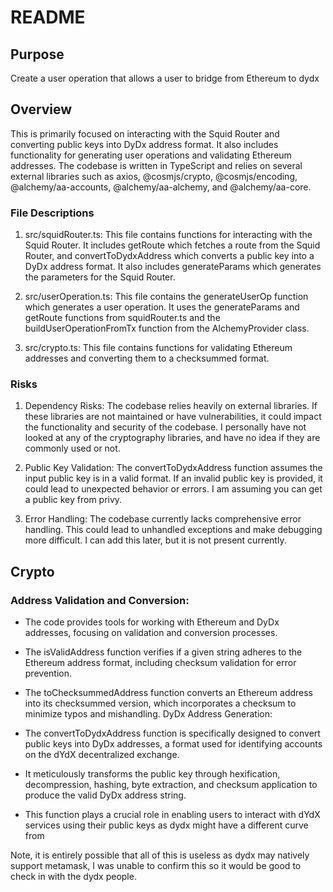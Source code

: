 # README

## Purpose
Create a user operation that allows a user to bridge from Ethereum to dydx

## Overview
This is primarily focused on interacting with the Squid Router and converting public keys into DyDx address format. It also includes functionality for generating user operations and validating Ethereum addresses. The codebase is written in TypeScript and relies on several external libraries such as axios, @cosmjs/crypto, @cosmjs/encoding, @alchemy/aa-accounts, @alchemy/aa-alchemy, and @alchemy/aa-core.

### File Descriptions

1. src/squidRouter.ts: This file contains functions for interacting with the Squid Router. It includes getRoute which fetches a route from the Squid Router, and convertToDydxAddress which converts a public key into a DyDx address format. It also includes generateParams which generates the parameters for the Squid Router.

2. src/userOperation.ts: This file contains the generateUserOp function which generates a user operation. It uses the generateParams and getRoute functions from squidRouter.ts and the buildUserOperationFromTx function from the AlchemyProvider class.

3. src/crypto.ts: This file contains functions for validating Ethereum addresses and converting them to a checksummed format.

### Risks

1. Dependency Risks: The codebase relies heavily on external libraries. If these libraries are not maintained or have vulnerabilities, it could impact the functionality and security of the codebase. I personally have not looked at any of the cryptography libraries, and have no idea if they are commonly used or not.

2. Public Key Validation: The convertToDydxAddress function assumes the input public key is in a valid format. If an invalid public key is provided, it could lead to unexpected behavior or errors. I am assuming you can get a public key from privy.

3. Error Handling: The codebase currently lacks comprehensive error handling. This could lead to unhandled exceptions and make debugging more difficult. I can add this later, but it is not present currently.

## Crypto

### Address Validation and Conversion:

- The code provides tools for working with Ethereum and DyDx addresses, focusing on validation and conversion processes.
- The isValidAddress function verifies if a given string adheres to the Ethereum address format, including checksum validation for error prevention.
- The toChecksummedAddress function converts an Ethereum address into its checksummed version, which incorporates a checksum to minimize typos and mishandling.
DyDx Address Generation:

- The convertToDydxAddress function is specifically designed to convert public keys into DyDx addresses, a format used for identifying accounts on the dYdX decentralized exchange.
- It meticulously transforms the public key through hexification, decompression, hashing, byte extraction, and checksum application to produce the valid DyDx address string.
- This function plays a crucial role in enabling users to interact with dYdX services using their public keys as dydx might have a different curve from

Note, it is entirely possible that all of this is useless as dydx may natively support metamask, I was unable to confirm this so it would be good to check in with the dydx people.
